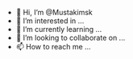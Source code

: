 - 👋 Hi, I’m @Mustakimsk
- 👀 I’m interested in ...
- 🌱 I’m currently learning ...
- 💞️ I’m looking to collaborate on ...
- 📫 How to reach me ...

<!---
Mustakimsk/Mustakimsk is a ✨ special ✨ repository because its `README.md` (this file) appears on your GitHub profile.
You can click the Preview link to take a look at your changes.
--->
